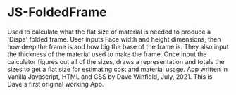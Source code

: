 # JS-FoldedFrame
Used to calculate what the flat size of material is needed to produce a 'Dispa' folded frame. 
User inputs Face width and height dimensions, then how deep the frame is and how big the base of the frame is.
They also input the thickness of the material used to make the frame. 
Once input the calculator figures out all of the sizes, draws a representation and totals the sizes to get a flat size for estimating cost and material usage.
App written in Vanilla Javascript, HTML and CSS by Dave Winfield, July, 2021.
This is Dave's first original working App.
